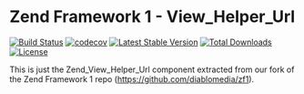 Zend Framework 1 - View_Helper_Url
============================
[![Build Status](https://travis-ci.com/diablomedia/zf1-view-helper-url.svg?branch=master)](https://travis-ci.com/diablomedia/zf1-view-helper-url)
[![codecov](https://codecov.io/gh/diablomedia/zf1-view-helper-url/branch/master/graph/badge.svg)](https://codecov.io/gh/diablomedia/zf1-view-helper-url)
[![Latest Stable Version](https://poser.pugx.org/diablomedia/zendframework1-view-helper-url/v/stable)](https://packagist.org/packages/diablomedia/zendframework1-view-helper-url)
[![Total Downloads](https://poser.pugx.org/diablomedia/zendframework1-view-helper-url/downloads)](https://packagist.org/packages/diablomedia/zendframework1-view-helper-url)
[![License](https://poser.pugx.org/diablomedia/zendframework1-view-helper-url/license)](https://packagist.org/packages/diablomedia/zendframework1-view-helper-url)

This is just the Zend_View_Helper_Url component extracted from our fork of the Zend Framework 1 repo (https://github.com/diablomedia/zf1).
